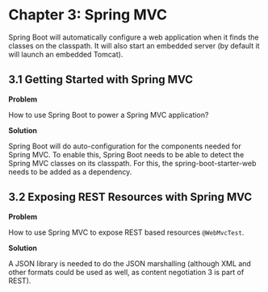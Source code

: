 # Chapter 3: Spring MVC

Spring Boot will automatically configure a web application when it finds the classes on the classpath. It will also start an embedded server (by default it will launch an embedded Tomcat).

## 3.1 Getting Started with Spring MVC

**Problem**

How to use Spring Boot to power a Spring MVC application?

**Solution**

Spring Boot will do auto-configuration for the components needed for Spring MVC. To enable this, Spring Boot needs to be able to detect the Spring MVC classes on its classpath. For this, the spring-boot-starter-web needs to be added as a dependency.

## 3.2 Exposing REST Resources with Spring MVC

**Problem**

How to use Spring MVC to expose REST based resources `@WebMvcTest`.

**Solution**

A JSON library is needed to do the JSON marshalling (although XML and other formats could be used as well, as content negotiation 3 is part of REST).
